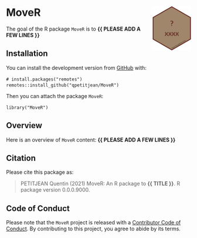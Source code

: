 <!-- README.md is generated from README.Rmd. Please edit that file -->

MoveR <img src="man/figures/hexsticker.png" height="120" align="right"/>
=======================================================================

<!-- badges: start -->
<!-- badges: end -->

The goal of the R package `MoveR` is to **{{ PLEASE ADD A FEW LINES }}**

Installation
------------

You can install the development version from
[GitHub](https://github.com/) with:

    # install.packages("remotes")
    remotes::install_github("qpetitjean/MoveR")

Then you can attach the package `MoveR`:

    library("MoveR")

Overview
--------

Here is an overview of `MoveR` content: **{{ PLEASE ADD A FEW LINES }}**

Citation
--------

Please cite this package as:

> PETITJEAN Quentin (2021) MoveR: An R package to **{{ TITLE }}**. R
> package version 0.0.0.9000.

Code of Conduct
---------------

Please note that the `MoveR` project is released with a [Contributor Code
of
Conduct](https://contributor-covenant.org/version/2/0/CODE_OF_CONDUCT.html).
By contributing to this project, you agree to abide by its terms.
